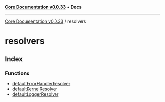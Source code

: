 [**Core Documentation v0.0.33**](../README.md) • **Docs**

***

[Core Documentation v0.0.33](../modules.md) / resolvers

# resolvers

## Index

### Functions

- [defaultErrorHandlerResolver](functions/defaultErrorHandlerResolver.md)
- [defaultKernelResolver](functions/defaultKernelResolver.md)
- [defaultLoggerResolver](functions/defaultLoggerResolver.md)
